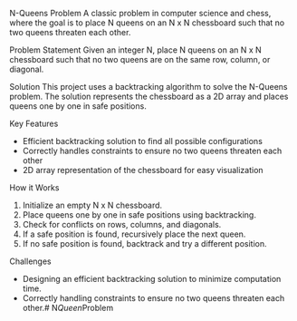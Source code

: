 N-Queens Problem
A classic problem in computer science and chess, where the goal is to place N queens on an N x N chessboard such that no two queens threaten each other.

Problem Statement
Given an integer N, place N queens on an N x N chessboard such that no two queens are on the same row, column, or diagonal.

Solution
This project uses a backtracking algorithm to solve the N-Queens problem. The solution represents the chessboard as a 2D array and places queens one by one in safe positions.

Key Features
- Efficient backtracking solution to find all possible configurations
- Correctly handles constraints to ensure no two queens threaten each other
- 2D array representation of the chessboard for easy visualization

How it Works
1. Initialize an empty N x N chessboard.
2. Place queens one by one in safe positions using backtracking.
3. Check for conflicts on rows, columns, and diagonals.
4. If a safe position is found, recursively place the next queen.
5. If no safe position is found, backtrack and try a different position.

Challenges
- Designing an efficient backtracking solution to minimize computation time.
- Correctly handling constraints to ensure no two queens threaten each other.#   N _ Q u e e n _ P r o b l e m  
 
